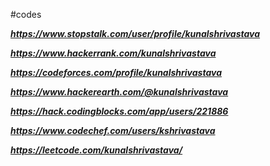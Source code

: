 #codes

***https://www.stopstalk.com/user/profile/kunalshrivastava***

***https://www.hackerrank.com/kunalshrivastava***

***https://codeforces.com/profile/kunalshrivastava***

***https://www.hackerearth.com/@kunalshrivastava***

***https://hack.codingblocks.com/app/users/221886***

***https://www.codechef.com/users/kshrivastava***

***https://leetcode.com/kunalshrivastava/***
